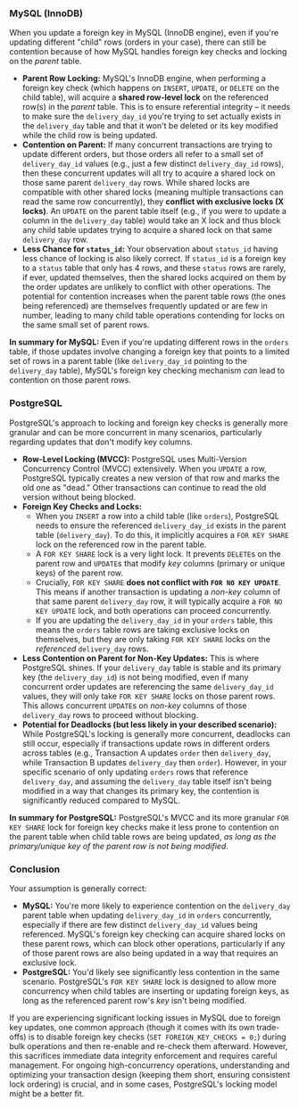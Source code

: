 ### MySQL (InnoDB)

When you update a foreign key in MySQL (InnoDB engine), even if you're updating different "child" rows (orders in your case), there can still be contention because of how MySQL handles foreign key checks and locking on the *parent* table.

* **Parent Row Locking:** MySQL's InnoDB engine, when performing a foreign key check (which happens on `INSERT`, `UPDATE`, or `DELETE` on the child table), will acquire a **shared row-level lock** on the referenced row(s) in the *parent* table. This is to ensure referential integrity – it needs to make sure the `delivery_day_id` you're trying to set actually exists in the `delivery_day` table and that it won't be deleted or its key modified while the child row is being updated.
* **Contention on Parent:** If many concurrent transactions are trying to update different orders, but those orders all refer to a small set of `delivery_day_id` values (e.g., just a few distinct `delivery_day_id` rows), then these concurrent updates will all try to acquire a shared lock on those same parent `delivery_day` rows. While shared locks are compatible with other shared locks (meaning multiple transactions can read the same row concurrently), they **conflict with exclusive locks (X locks)**. An `UPDATE` on the parent table itself (e.g., if you were to update a column in the `delivery_day` table) would take an X lock and thus block any child table updates trying to acquire a shared lock on that same `delivery_day` row.
* **Less Chance for `status_id`:** Your observation about `status_id` having less chance of locking is also likely correct. If `status_id` is a foreign key to a `status` table that only has 4 rows, and these `status` rows are rarely, if ever, updated themselves, then the shared locks acquired on them by the order updates are unlikely to conflict with other operations. The potential for contention increases when the parent table rows (the ones being referenced) are themselves frequently updated or are few in number, leading to many child table operations contending for locks on the same small set of parent rows.

**In summary for MySQL:** Even if you're updating different rows in the `orders` table, if those updates involve changing a foreign key that points to a limited set of rows in a parent table (like `delivery_day_id` pointing to the `delivery_day` table), MySQL's foreign key checking mechanism *can* lead to contention on those parent rows.

### PostgreSQL

PostgreSQL's approach to locking and foreign key checks is generally more granular and can be more concurrent in many scenarios, particularly regarding updates that don't modify key columns.

* **Row-Level Locking (MVCC):** PostgreSQL uses Multi-Version Concurrency Control (MVCC) extensively. When you `UPDATE` a row, PostgreSQL typically creates a new version of that row and marks the old one as "dead." Other transactions can continue to read the old version without being blocked.
* **Foreign Key Checks and Locks:**
    * When you `INSERT` a row into a child table (like `orders`), PostgreSQL needs to ensure the referenced `delivery_day_id` exists in the parent table (`delivery_day`). To do this, it implicitly acquires a `FOR KEY SHARE` lock on the referenced row in the parent table.
    * A `FOR KEY SHARE` lock is a very light lock. It prevents `DELETE`s on the parent row and `UPDATE`s that modify *key* columns (primary or unique keys) of the parent row.
    * Crucially, `FOR KEY SHARE` **does not conflict with `FOR NO KEY UPDATE`**. This means if another transaction is updating a *non-key* column of that same parent `delivery_day` row, it will typically acquire a `FOR NO KEY UPDATE` lock, and both operations can proceed concurrently.
    * If you are updating the `delivery_day_id` in your `orders` table, this means the `orders` table rows are taking exclusive locks on themselves, but they are only taking `FOR KEY SHARE` locks on the *referenced* `delivery_day` rows.
* **Less Contention on Parent for Non-Key Updates:** This is where PostgreSQL shines. If your `delivery_day` table is stable and its primary key (the `delivery_day_id`) is not being modified, even if many concurrent order updates are referencing the same `delivery_day_id` values, they will only take `FOR KEY SHARE` locks on those parent rows. This allows concurrent `UPDATE`s on *non-key* columns of those `delivery_day` rows to proceed without blocking.
* **Potential for Deadlocks (but less likely in your described scenario):** While PostgreSQL's locking is generally more concurrent, deadlocks can still occur, especially if transactions update rows in different orders across tables (e.g., Transaction A updates `order` then `delivery_day`, while Transaction B updates `delivery_day` then `order`). However, in your specific scenario of only updating `orders` rows that reference `delivery_day`, and assuming the `delivery_day` table itself isn't being modified in a way that changes its primary key, the contention is significantly reduced compared to MySQL.

**In summary for PostgreSQL:** PostgreSQL's MVCC and its more granular `FOR KEY SHARE` lock for foreign key checks make it less prone to contention on the parent table when child table rows are being updated, *as long as the primary/unique key of the parent row is not being modified*.

### Conclusion

Your assumption is generally correct:

* **MySQL:** You're more likely to experience contention on the `delivery_day` parent table when updating `delivery_day_id` in `orders` concurrently, especially if there are few distinct `delivery_day_id` values being referenced. MySQL's foreign key checking can acquire shared locks on these parent rows, which can block other operations, particularly if any of those parent rows are also being updated in a way that requires an exclusive lock.
* **PostgreSQL:** You'd likely see significantly less contention in the same scenario. PostgreSQL's `FOR KEY SHARE` lock is designed to allow more concurrency when child tables are inserting or updating foreign keys, as long as the referenced parent row's *key* isn't being modified.

If you are experiencing significant locking issues in MySQL due to foreign key updates, one common approach (though it comes with its own trade-offs) is to disable foreign key checks (`SET FOREIGN_KEY_CHECKS = 0;`) during bulk operations and then re-enable and re-check them afterward. However, this sacrifices immediate data integrity enforcement and requires careful management. For ongoing high-concurrency operations, understanding and optimizing your transaction design (keeping them short, ensuring consistent lock ordering) is crucial, and in some cases, PostgreSQL's locking model might be a better fit.
